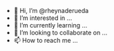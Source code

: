 - 👋 Hi, I’m @rheynaderueda
- 👀 I’m interested in ...
- 🌱 I’m currently learning ...
- 💞️ I’m looking to collaborate on ...
- 📫 How to reach me ...

<!---
rheynaderueda/rheynaderueda is a ✨ special ✨ repository because its `README.md` (this file) appears on your GitHub profile.
You can click the Preview link to take a look at your changes.
--->
